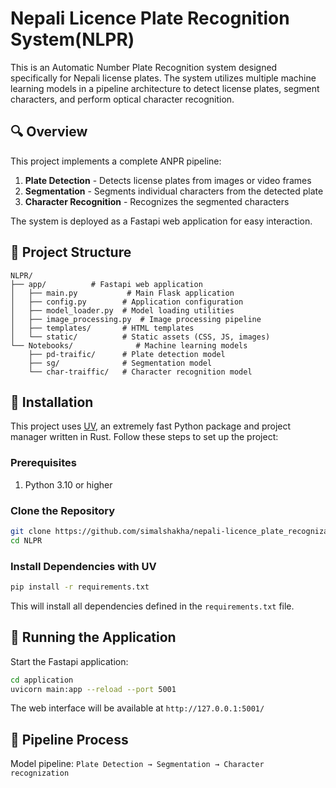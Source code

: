 #  Nepali Licence Plate Recognition System(NLPR)

This is an Automatic Number Plate Recognition  system designed specifically for Nepali license plates. The system utilizes multiple machine learning models in a pipeline architecture to detect license plates, segment characters, and perform optical character recognition.

## 🔍 Overview

This project implements a complete ANPR pipeline:

1. **Plate Detection** - Detects license plates from images or video frames
2. **Segmentation** - Segments individual characters from the detected plate
3. **Character Recognition** - Recognizes the segmented characters

The system is deployed as a Fastapi web application for easy interaction.

## 📂 Project Structure

```
NLPR/
├── app/          # Fastapi web application
│   ├── main.py           # Main Flask application
│   ├── config.py        # Application configuration
│   ├── model_loader.py  # Model loading utilities
│   ├── image_processing.py  # Image processing pipeline
│   ├── templates/       # HTML templates
│   └── static/          # Static assets (CSS, JS, images)
└── Notebooks/              # Machine learning models
    ├── pd-traific/      # Plate detection model
    ├── sg/              # Segmentation model
    └── char-traiffic/   # Character recognition model

```

## 🚀 Installation

This project uses [UV](https://github.com/astral-sh/uv), an extremely fast Python package and project manager written in Rust. Follow these steps to set up the project:

### Prerequisites

1. Python 3.10 or higher


### Clone the Repository

```bash
git clone https://github.com/simalshakha/nepali-licence_plate_recognization.git
cd NLPR
```

### Install Dependencies with UV

```bash
pip install -r requirements.txt
```

This will install all dependencies defined in the `requirements.txt` file.

## 🏃 Running the Application

Start the Fastapi application:

```bash
cd application
uvicorn main:app --reload --port 5001
```

The web interface will be available at `http://127.0.0.1:5001/`

## 🔄 Pipeline Process
Model pipeline: `Plate Detection → Segmentation → Character recognization`
